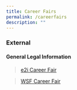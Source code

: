 ```yaml
---
title: Career Fairs
permalink: /careerfairs
description: ""
---
```

### **External**

#### **General Legal Information**

>[e2i Career Fair](https://e2i.com.sg/events/category/career-fairs/)

>[WSF Career Fair](https://vcf.mycareersfuture.gov.sg/vcf)